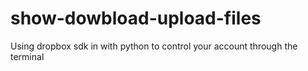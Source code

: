 # show-dowbload-upload-files
Using dropbox sdk in with python to control your account through the terminal
